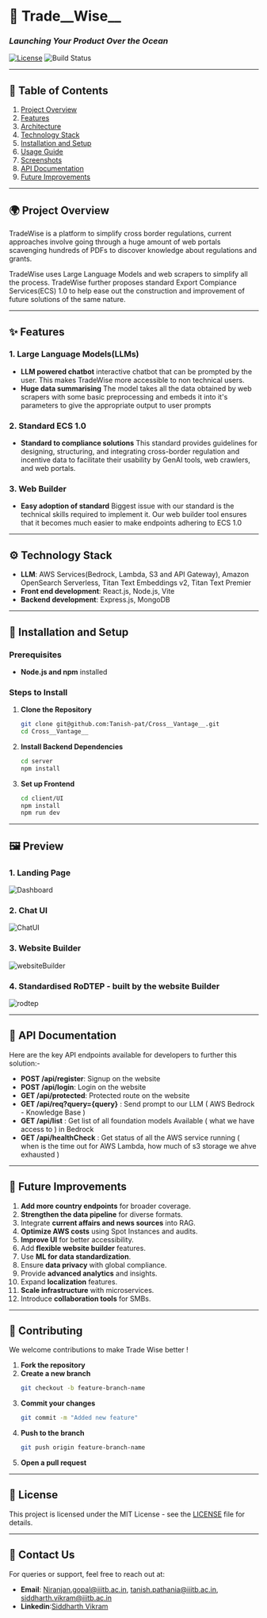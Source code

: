 # 🚀 **Trade__Wise__**  
### _Launching Your Product Over the Ocean_

[![License](https://img.shields.io/badge/License-MIT-blue.svg)](LICENSE) ![Build Status](https://img.shields.io/badge/Build-Stable-green.svg)  

---

## 📖 **Table of Contents**  
1. [Project Overview](#project-overview)  
2. [Features](#features)  
3. [Architecture](#architecture)
4. [Technology Stack](#technology-stack)  
5. [Installation and Setup](#installation-and-setup)  
6. [Usage Guide](#usage-guide)  
7. [Screenshots](#screenshots)  
8. [API Documentation](#api-documentation)  
9. [Future Improvements](#future-improvements)  
---

## 🌍 **Project Overview**  
TradeWise is a platform to simplify cross border regulations, current approaches involve going through a huge amount of web portals scavenging hundreds of PDFs to discover knowledge about regulations and grants.

TradeWise uses Large Language Models and web scrapers to simplify all the process. TradeWise further proposes standard Export Compiance Services(ECS) 1.0 to help ease out the construction and improvement of future solutions of the same nature.

---

## ✨ **Features**  

### 1. Large Language Models(LLMs)
- **LLM powered chatbot** interactive chatbot that can be prompted by the user. This makes TradeWise more accessible to non technical users.
- **Huge data summarising** The model takes all the data obtained by web scrapers with some basic preprocessing and embeds it into it's parameters to give the appropriate output to user prompts

### 2. Standard ECS 1.0
- **Standard to compliance solutions** This standard provides guidelines for designing, structuring, and integrating cross-border regulation and incentive data to facilitate their usability by GenAI tools, web crawlers, and web portals.

### 3. Web Builder
- **Easy adoption of standard** Biggest issue with our standard is the technical skills required to implement it. Our web builder tool ensures that it becomes much easier to make endpoints adhering to ECS 1.0

---

## ⚙️ **Technology Stack**   
- **LLM**: AWS Services(Bedrock, Lambda, S3 and API Gateway), Amazon OpenSearch Serverless, Titan Text Embeddings v2, Titan Text Premier 
- **Front end development**: React.js, Node.js, Vite
- **Backend development**: Express.js, MongoDB

---

## 🚀 **Installation and Setup**  

### Prerequisites  
- **Node.js and npm** installed 

### Steps to Install  
1. **Clone the Repository**  
   ```bash
   git clone git@github.com:Tanish-pat/Cross__Vantage__.git
   cd Cross__Vantage__

   ```

2. **Install Backend Dependencies**  
   ```bash
   cd server
   npm install
   ```

3. **Set up Frontend**  
   ```bash
   cd client/UI
   npm install
   npm run dev
   ```

---



## 🖼 **Preview**  
### 1. Landing Page
![Dashboard](./assets/Landing_page.png)  

### 2. Chat UI
![ChatUI](./assets/ChatUI.png)  

### 3. Website Builder 
![websiteBuilder](./assets/website_builder.jpeg)  

### 4. Standardised RoDTEP - built by the website Builder
![rodtep](./assets/standardized_RoDTEP.png)

---

## 📑 **API Documentation**  
Here are the key API endpoints available for developers to further this solution:-

- **POST /api/register**: Signup on the website 
- **POST /api/login**: Login on the website
- **GET /api/protected**: Protected route on the website
- **GET /api/req?query={query}** : Send prompt to our LLM ( AWS Bedrock -  Knowledge Base )
- **GET /api/list** : Get list of all foundation models Available ( what we have access to ) in Bedrock
- **GET /api/healthCheck** : Get status of all the AWS service running ( when is the time out for AWS Lambda, how much of s3 storage we ahve exhausted )

---

## 🚀 **Future Improvements**  

1. **Add more country endpoints** for broader coverage.
2. **Strengthen the data pipeline** for diverse formats.
3. Integrate **current affairs and news sources** into RAG.
4. **Optimize AWS costs** using Spot Instances and audits.
5. **Improve UI** for better accessibility.
6. Add **flexible website builder** features.
7. Use **ML for data standardization**.
8. Ensure **data privacy** with global compliance.
9. Provide **advanced analytics** and insights.
10. Expand **localization** features.
11. **Scale infrastructure** with microservices.
12. Introduce **collaboration tools** for SMBs.
---

## 🤝 **Contributing**  
We welcome contributions to make Trade Wise better !  

1. **Fork the repository**  
2. **Create a new branch**  
   ```bash
   git checkout -b feature-branch-name
   ```
3. **Commit your changes**  
   ```bash
   git commit -m "Added new feature"
   ```
4. **Push to the branch**  
   ```bash
   git push origin feature-branch-name
   ```
5. **Open a pull request**

---

## 📜 **License**  
This project is licensed under the MIT License - see the [LICENSE](LICENSE) file for details.

---

## 📧 **Contact Us**  
For queries or support, feel free to reach out at:  
- **Email**: Niranjan.gopal@iiitb.ac.in, tanish.pathania@iiitb.ac.in, siddharth.vikram@iiitb.ac.in
- **Linkedin**:[Siddharth Vikram](https://www.linkedin.com/in/siddharth-vikram-523835219/)
